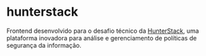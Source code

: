 # hunterstack
Frontend desenvolvido para o desafio técnico da [HunterStack](https://hunterstack.io), uma plataforma inovadora para análise e gerenciamento de políticas de segurança da informação.
